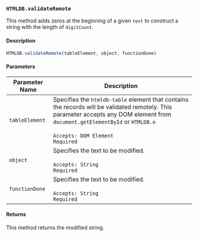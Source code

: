 ### `HTMLDB.validateRemote`

This method adds zeros at the beginning of a given `text` to construct a string with the length of `digitCount`.

#### Description

```javascript
HTMLDB.validateRemote(tableElement, object, functionDone)
```

#### Parameters

| Parameter Name             | Description                               |
| -------------------------- | ----------------------------------------- |
| `tableElement` | Specifies the `htmldb-table` element that contains the records will be validated remotely. This parameter accepts any DOM element from `document.getElementById` or `HTMLDB.e`<br><br>`Accepts: DOM Element`<br>`Required` |
| `object` | Specifies the text to be modified.<br><br>`Accepts: String`<br>`Required` |
| `functionDone` | Specifies the text to be modified.<br><br>`Accepts: String`<br>`Required` |

#### Returns

This method returns the modified string.